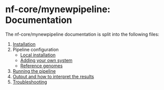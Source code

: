 # nf-core/mynewpipeline: Documentation

The nf-core/mynewpipeline documentation is split into the following files:

1. [Installation](installation.md)
2. Pipeline configuration
    * [Local installation](configuration/local.md)
    * [Adding your own system](configuration/adding_your_own.md)
    * [Reference genomes](configuration/reference_genomes.md)
3. [Running the pipeline](usage.md)
4. [Output and how to interpret the results](output.md)
5. [Troubleshooting](troubleshooting.md)
